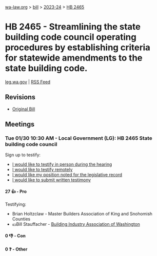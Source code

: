 [wa-law.org](/) > [bill](/bill/) > [2023-24](/bill/2023-24/) > [HB 2465](/bill/2023-24/hb/2465/)

# HB 2465 - Streamlining the state building code council operating procedures by establishing criteria for statewide amendments to the state building code.
[leg.wa.gov](https://app.leg.wa.gov/billsummary?BillNumber=2465&Year=2023&Initiative=false) | [RSS Feed](./rss.xml)

## Revisions
* [Original Bill](1/)

## Meetings
### Tue 01/30 10:30 AM - Local Government (LG): HB 2465 State building code council
Sign up to testify:
* [I would like to testify in person during the hearing](https://app.leg.wa.gov/csi/Testifier/Add?chamber=House&mId=31857&aId=157983&caId=23725&tId=1)
* [I would like to testify remotely](https://app.leg.wa.gov/csi/Testifier/Add?chamber=House&mId=31857&aId=157983&caId=23725&tId=2)
* [I would like my position noted for the legislative record](https://app.leg.wa.gov/csi/Testifier/Add?chamber=House&mId=31857&aId=157983&caId=23725&tId=3)
* [I would like to submit written testimony](https://app.leg.wa.gov/csi/Testifier/Add?chamber=House&mId=31857&aId=157983&caId=23725&tId=4)

#### 27 👍 - Pro
Testifying:
* Brian Holtzclaw - Master Builders Association of King and Snohomish Counties
* 💵Bill Stauffacher - [Building Industry Association of Washington](/org/building_industry_association_of_washington/)

#### 0 👎 - Con

#### 0 ❓ - Other
